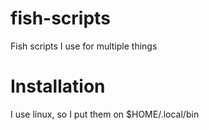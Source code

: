 # fish-scripts
Fish scripts I use for multiple things

# Installation
I use linux, so I put them on $HOME/.local/bin 

